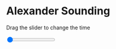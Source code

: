<h1>Alexander Sounding</h1>
<p>Drag the slider to change the time</p>

<div class="slidecontainer">
<input oninput='setImage(this)' class="slider" type="range" min="0" max="6" value="0" step="1" />
<img id='img'/>
</div>

<script>
var img = document.getElementById('img');
var img_array = ['/assets/images/skwt/skd_alx_wrfout_d01_2020-04-22_12:00:00.png',
'/assets/images/skwt/skd_alx_wrfout_d01_2020-04-22_18:00:00.png',
'/assets/images/skwt/skd_alx_wrfout_d01_2020-04-23_00:00:00.png',
'/assets/images/skwt/skd_alx_wrfout_d01_2020-04-23_06:00:00.png',
'/assets/images/skwt/skd_alx_wrfout_d01_2020-04-23_12:00:00.png',
'/assets/images/skwt/skd_alx_wrfout_d01_2020-04-23_18:00:00.png',];
function setImage(obj)
{
        var value = obj.value;
        img.src = img_array[value];

}
</script>
